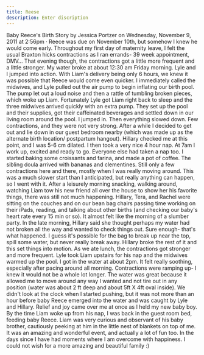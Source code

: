 ```yaml
---
title: Reese
description: Enter discription
---
```



Baby Reece's Birth Story by Jessica Portzer on Wednesday, November 9, 2011 at 2:56pm &middot; Reece was due on November 10th, but somehow I knew he would come early. Throughout my first day of maternity leave, I felt the usual Braxton hicks contractions as I ran errands- 39 week appointment, DMV... That evening though, the contractions got a little more frequent and a little stronger. My water broke at about 12:30 am Friday morning. Lyle and I jumped into action. With Liam's delivery being only 6 hours, we knew it was possible that Reece would come even quicker. I immediately called the midwives, and Lyle pulled out the air pump to begin inflating our birth pool. The pump let out a loud noise and then a rattle of tumbling broken pieces, which woke up Liam. Fortunately Lyle got Liam right back to sleep and the three midwives arrived quickly with an extra pump. They set up the pool and their supplies, got their caffeinated beverages and settled down in our living room around the pool. I jumped in. Then everything slowed down. Few contractions, and they were not very strong. After a while I decided to get out and lie down in our guest bedroom nearby (which was made up as the alternate birth location/ postpartum hangout). Hillary checked me at this point, and I was 5-6 cm dilated. I then took a very nice 4 hour nap. At 7am I work up, excited and ready to go. Everyone else had taken a nap too. I started baking some croissants and farina, and made a pot of coffee. The sibling doula arrived with bananas and clementines. Still only a few contractions here and there, mostly when I was really moving around. This was a much slower start than I anticipated, but really anything can happen, so I went with it. After a leisurely morning snacking, walking around, watching Liam tow his new friend all over the house to show her his favorite things, there was still not much happening. Hillary, Tera, and Rachel were sitting on the couches and on our bean bag chairs passing time working on their iPads, reading, and talking about other births (and checking our baby's heart rate every 15 min or so). It almost felt like the morning of a slumber party. In the late morning, Hillary said she thought perhaps my water had not broken all the way and wanted to check things out. Sure enough- that's what happened. I guess it's possible for the bag to break up near the top, spill some water, but never really break away. Hillary broke the rest of it and this set things into motion. As we ate lunch, the contractions got stronger and more frequent. Lyle took Liam upstairs for his nap and the midwives warmed up the pool. I got in the water at about 2pm. It felt really soothing, especially after pacing around all morning. Contractions were ramping up- I knew it would not be a whole lot longer. The water was great because it allowed me to move around any way I wanted and not tire out in any position (water was about 2 ft deep and about 5ft X 4ft oval inside). We didn't look at the clock when I started pushing, but it was not more than an hour before baby Reece emerged into the water and was caught by Lyle and Hillary. Relief and joy came over me at once as I held my new baby boy. By the time Liam woke up from his nap, I was back in the guest room bed, feeding baby Reece. Liam was very curious and observant of his baby brother, cautiously peeking at him in the little nest of blankets on top of me. It was an amazing and wonderful event, and actually a lot of fun too. In the days since I have had moments where I am overcome with happiness. I could not wish for a more amazing and beautiful family :)